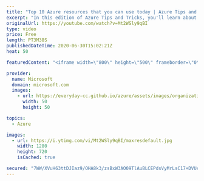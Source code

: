 ```yaml
---
title: "Top 10 Azure resources that you can use today | Azure Tips and Tricks"
excerpt: "In this edition of Azure Tips and Tricks, you'll learn about the top 10 Azure resources that you can use today.   For more tips and tricks, visit: https://aka.ms/azuretipsandtricks     Get started with 12 months of free services and $200 USD in credit. Create your free account today with Microsoft Azure:"
originalUrl: https://youtube.com/watch?v=Mt2WSly9qBI
type: video
price: Free
length: PT3M38S
publishedDateTime: 2020-06-30T15:02:21Z
heat: 50

featuredContent: "<iframe width=\"800\" height=\"500\" frameborder=\"0\" src=\"https://www.youtube.com/embed/Mt2WSly9qBI\" allow=\"accelerometer; autoplay; encrypted-media; gyroscope; picture-in-picture\" allowfullscreen></iframe>"

provider:
  name: Microsoft
  domain: microsoft.com
  images:
    - url: https://everyday-cc.github.io/azure/assets/images/organizations/microsoft.com-50x50.jpg
      width: 50
      height: 50

topics:
  - Azure

images:
  - url: https://i.ytimg.com/vi/Mt2WSly9qBI/maxresdefault.jpg
    width: 1280
    height: 720
    isCached: true

secured: "7WW/XVuH63ttDJIaz9/OHA8k3/zsBxW3AO09TlAuBLCEPdsVyMrLsC17+DVUe5fDF3/5dNmB0aDCGA1JuINXRvNvu5ELuvS67uHVHFvHqlmmDYTg0cE/385lGvgYWhS/A+7Gd4vbY9uElhEBH8zDp5EDpBERD00JdyUdc8Gbi42FReVEFPetP+Cc8SmbQA/dAspOLPFYF6RmBpOI2jjxSeV2SAnhzxNWKMjRmxBAzVBn/CM6pls/QgIQQ0Nmbfc8ptaMgn+IyZ+AXs7NNpKi96M3kTy0KQqvRNzOsvBGuMO7GWhWcRRIrsyW3mNdXQGZ7ZhUoVvT4gbjsYqQSJAuVyoQHAtcX9eAJFq1n3KvFCVAnzlSNKUcnpWMdwYuzVqJnPkKFj8X8fLXT/PpLU1KaemwBPiBS1TBJtnOiPS+g94=;0NXgDewFvU3AVbviQikdsQ=="
---
```


